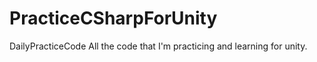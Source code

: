 # PracticeCSharpForUnity
DailyPracticeCode
All the code that I'm practicing and learning for unity.
